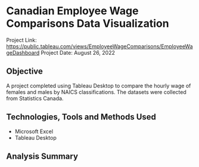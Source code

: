 # Canadian Employee Wage Comparisons Data Visualization
Project Link: https://public.tableau.com/views/EmployeeWageComparisons/EmployeeWageDashboard
Project Date: August 26, 2022

## Objective
A project completed using Tableau Desktop to compare the hourly wage of females and males by NAICS classifications.
The datasets were collected from Statistics Canada.

## Technologies, Tools and Methods Used
- Microsoft Excel
- Tableau Desktop

## Analysis Summary
